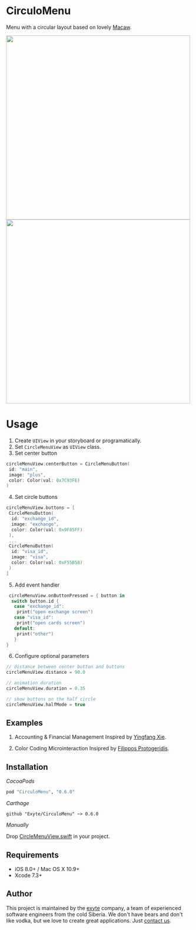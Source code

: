 # CirculoMenu
Menu with a circular layout based on lovely [Macaw](https://github.com/exyte/macaw).

<img src="http://i.imgur.com/XYYMa5O.gif" height="500"> <img src="http://i.imgur.com/ZHTmtcn.gif" height="500">

# Usage
1. Create `UIView` in your storyboard or programatically.
2. Set `CircleMenuView` as `UIView` class.
3. Set center button
```swift
circleMenuView.centerButton = CircleMenuButton(
 id: "main",
 image: "plus",
 color: Color(val: 0x7C93FE)
)
```
4. Set circle buttons
```swift
circleMenuView.buttons = [
 CircleMenuButton(
  id: "exchange_id",
  image: "exchange",
  color: Color(val: 0x9F85FF)
 ),
 ...
 CircleMenuButton(
  id: "visa_id",
  image: "visa",
  color: Color(val: 0xF55B58)
 )
]
```
5. Add event handler
```swift
 circleMenuView.onButtonPressed = { button in
  switch button.id {
   case "exchange_id":
    print("open exchange screen")
   case "visa_id":
    print("open cards screen")
   default:
    print("other")
   }
}
```
6. Configure optional parameters
```swift
// distance between center button and buttons
circleMenuView.distance = 90.0

// animation duration
circleMenuView.duration = 0.35

// show buttons on the half circle
circleMenuView.halfMode = true
```

## Examples

1. Accounting & Financial Management
Inspired by [Yingfang Xie](https://dribbble.com/Melodyblue).

2. Color Coding Microinteraction
Insipred by [Filippos Protogeridis](https://dribbble.com/protogeridis).

## Installation

*CocoaPods*

```ruby
pod "CirculoMenu", "0.6.0"
```

*Carthage*

```ogdl
github "Exyte/CirculoMenu" ~> 0.6.0
```

*Manually*

Drop [CircleMenuView.swift](https://github.com/exyte/CirculoMenu/blob/master/Circulo/CircleMenuView.swift) in your project.

## Requirements

* iOS 8.0+ / Mac OS X 10.9+
* Xcode 7.3+

## Author

This project is maintained by the [exyte](https://www.exyte.com) company, a team of experienced software engineers from the cold Siberia. We don't have bears and don't like vodka, but we love to create great applications. Just [contact us](mailto:info@exyte.com).
